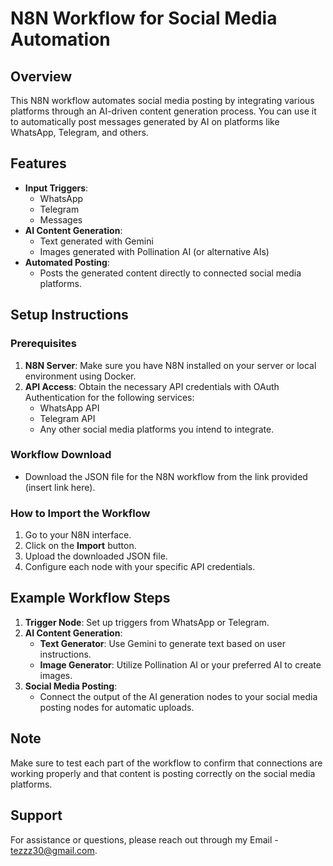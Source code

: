 # N8N Workflow for Social Media Automation

## Overview
This N8N workflow automates social media posting by integrating various platforms through an AI-driven content generation process. You can use it to automatically post messages generated by AI on platforms like WhatsApp, Telegram, and others.

## Features
- **Input Triggers**: 
  - WhatsApp
  - Telegram
  - Messages
- **AI Content Generation**: 
  - Text generated with Gemini
  - Images generated with Pollination AI (or alternative AIs)
- **Automated Posting**: 
  - Posts the generated content directly to connected social media platforms.

## Setup Instructions

### Prerequisites
1. **N8N Server**: Make sure you have N8N installed on your server or local environment using Docker.
2. **API Access**: Obtain the necessary API credentials with OAuth Authentication for the following services:
   - WhatsApp API
   - Telegram API
   - Any other social media platforms you intend to integrate.

### Workflow Download
- Download the JSON file for the N8N workflow from the link provided (insert link here).

### How to Import the Workflow
1. Go to your N8N interface.
2. Click on the **Import** button.
3. Upload the downloaded JSON file.
4. Configure each node with your specific API credentials.

## Example Workflow Steps
1. **Trigger Node**: Set up triggers from WhatsApp or Telegram.
2. **AI Content Generation**:
   - **Text Generator**: Use Gemini to generate text based on user instructions.
   - **Image Generator**: Utilize Pollination AI or your preferred AI to create images.
3. **Social Media Posting**: 
   - Connect the output of the AI generation nodes to your social media posting nodes for automatic uploads.

## Note
Make sure to test each part of the workflow to confirm that connections are working properly and that content is posting correctly on the social media platforms.

## Support
For assistance or questions, please reach out through my Email - tezzz30@gmail.com.
